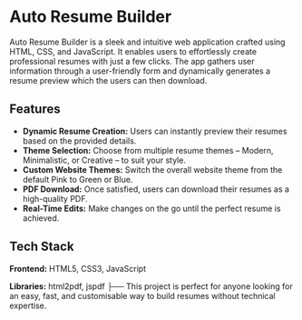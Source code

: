 # Auto Resume Builder

Auto Resume Builder is a sleek and intuitive web application crafted using HTML, CSS, and JavaScript. It enables users to effortlessly create professional resumes with just a few clicks. The app gathers user information through a user-friendly form and dynamically generates a resume preview which the users can then download.




## Features

- **Dynamic Resume Creation:** Users can instantly preview their resumes based on the provided details.
- **Theme Selection:** Choose from multiple resume themes – Modern, Minimalistic, or Creative – to suit your style.
- **Custom Website Themes:** Switch the overall website theme from the default Pink to Green or Blue.
- **PDF Download:** Once satisfied, users can download their resumes as a high-quality PDF.
- **Real-Time Edits:** Make changes on the go until the perfect resume is achieved.


## Tech Stack

**Frontend:** HTML5, CSS3, JavaScript

**Libraries:** html2pdf, jspdf
├──
This project is perfect for anyone looking for an easy, fast, and customisable way to build resumes without technical expertise.
